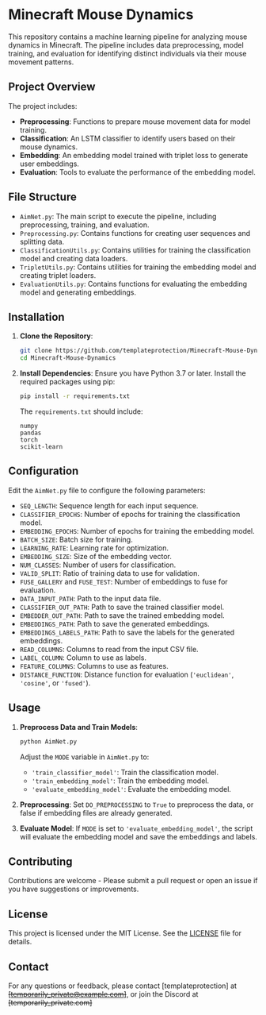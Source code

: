 # Minecraft Mouse Dynamics

This repository contains a machine learning pipeline for analyzing mouse dynamics in Minecraft. The pipeline includes data preprocessing, model training, and evaluation for identifying distinct individuals via their mouse movement patterns.

## Project Overview

The project includes:
- **Preprocessing**: Functions to prepare mouse movement data for model training.
- **Classification**: An LSTM classifier to identify users based on their mouse dynamics.
- **Embedding**: An embedding model trained with triplet loss to generate user embeddings.
- **Evaluation**: Tools to evaluate the performance of the embedding model.

## File Structure

- `AimNet.py`: The main script to execute the pipeline, including preprocessing, training, and evaluation.
- `Preprocessing.py`: Contains functions for creating user sequences and splitting data.
- `ClassificationUtils.py`: Contains utilities for training the classification model and creating data loaders.
- `TripletUtils.py`: Contains utilities for training the embedding model and creating triplet loaders.
- `EvaluationUtils.py`: Contains functions for evaluating the embedding model and generating embeddings.

## Installation

1. **Clone the Repository**:
    ```bash
    git clone https://github.com/templateprotection/Minecraft-Mouse-Dynamics.git
    cd Minecraft-Mouse-Dynamics
    ```

2. **Install Dependencies**:
    Ensure you have Python 3.7 or later. Install the required packages using pip:
    ```bash
    pip install -r requirements.txt
    ```

    The `requirements.txt` should include:
    ```
    numpy
    pandas
    torch
    scikit-learn
    ```

## Configuration

Edit the `AimNet.py` file to configure the following parameters:
- `SEQ_LENGTH`: Sequence length for each input sequence.
- `CLASSIFIER_EPOCHS`: Number of epochs for training the classification model.
- `EMBEDDING_EPOCHS`: Number of epochs for training the embedding model.
- `BATCH_SIZE`: Batch size for training.
- `LEARNING_RATE`: Learning rate for optimization.
- `EMBEDDING_SIZE`: Size of the embedding vector.
- `NUM_CLASSES`: Number of users for classification.
- `VALID_SPLIT`: Ratio of training data to use for validation.
- `FUSE_GALLERY` and `FUSE_TEST`: Number of embeddings to fuse for evaluation.
- `DATA_INPUT_PATH`: Path to the input data file.
- `CLASSIFIER_OUT_PATH`: Path to save the trained classifier model.
- `EMBEDDER_OUT_PATH`: Path to save the trained embedding model.
- `EMBEDDINGS_PATH`: Path to save the generated embeddings.
- `EMBEDDINGS_LABELS_PATH`: Path to save the labels for the generated embeddings.
- `READ_COLUMNS`: Columns to read from the input CSV file.
- `LABEL_COLUMN`: Column to use as labels.
- `FEATURE_COLUMNS`: Columns to use as features.
- `DISTANCE_FUNCTION`: Distance function for evaluation (`'euclidean'`, `'cosine'`, or `'fused'`).

## Usage

1. **Preprocess Data and Train Models**:
    ```bash
    python AimNet.py
    ```

    Adjust the `MODE` variable in `AimNet.py` to:
    - `'train_classifier_model'`: Train the classification model.
    - `'train_embedding_model'`: Train the embedding model.
    - `'evaluate_embedding_model'`: Evaluate the embedding model.

2. **Preprocessing**:
    Set `DO_PREPROCESSING` to `True` to preprocess the data, or false if embedding files are already generated.

3. **Evaluate Model**:
    If `MODE` is set to `'evaluate_embedding_model'`, the script will evaluate the embedding model and save the embeddings and labels.

## Contributing

Contributions are welcome - Please submit a pull request or open an issue if you have suggestions or improvements.

## License

This project is licensed under the MIT License. See the [LICENSE](LICENSE) file for details.

## Contact

For any questions or feedback, please contact [templateprotection] at ~~[temporarily_private@example.com]~~, or join the Discord at ~~[temporarily_private.com]~~

